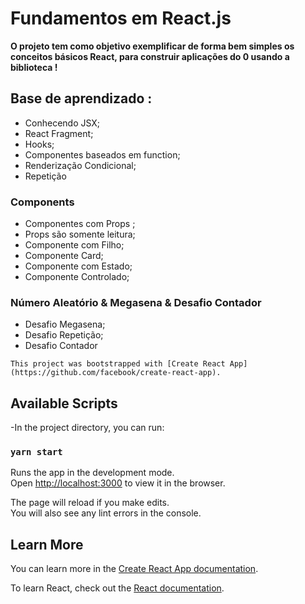 # Fundamentos em React.js 

**O projeto tem como objetivo exemplificar de forma bem simples os conceitos básicos React, para construir aplicações do 0 usando a biblioteca !**

## Base de aprendizado :

 - Conhecendo JSX;
 - React Fragment;
 - Hooks;
 - Componentes baseados em function;
 - Renderização Condicional;
 - Repetição

 ### Components
 - Componentes com Props ;
 - Props são somente leitura;
 - Componente com Filho;
 - Componente Card;
 - Componente com Estado;
 - Componente Controlado;

 ### Número Aleatório & Megasena & Desafio Contador
 - Desafio Megasena;
 - Desafio Repetição;
 - Desafio Contador
 

`This project was bootstrapped with [Create React App](https://github.com/facebook/create-react-app).`

## Available Scripts
-In the project directory, you can run:

### `yarn start`

Runs the app in the development mode.<br />
Open [http://localhost:3000](http://localhost:3000) to view it in the browser.

The page will reload if you make edits.<br />
You will also see any lint errors in the console.


## Learn More

You can learn more in the [Create React App documentation](https://facebook.github.io/create-react-app/docs/getting-started).

To learn React, check out the [React documentation](https://reactjs.org/).
